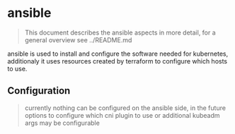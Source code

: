 # ansible

> This document describes the ansible aspects in more detail, for a general overview see ../README.md

ansible is used to install and configure the software needed for kubernetes, additionaly it uses resources created by terraform to configure which hosts to use.

## Configuration
> currently nothing can be configured on the ansible side, in the future options to configure which cni plugin to use or additional kubeadm args may be configurable